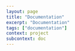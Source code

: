 ```yaml
---
layout: page
title: "Documentation"
excerpt: "Documentation"
tags: ["documentation"]
context: project
subcontext: doc
---
```

